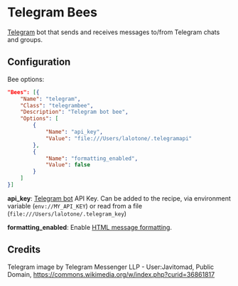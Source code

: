 # Telegram Bees

[Telegram](https://telegram.org) bot that sends and receives messages to/from Telegram chats and groups.


## Configuration

Bee options:

```json
"Bees": [{
    "Name": "telegram",
    "Class": "telegrambee",
    "Description": "Telegram bot bee",
    "Options": [
        {
            "Name": "api_key",
            "Value": "file:///Users/lalotone/.telegramapi"
        },
        {
            "Name": "formatting_enabled",
            "Value": false
        }
    ]
}]
```

**api_key**: [Telegram bot](https://core.telegram.org/bots) API Key. Can be added
to the recipe, via environment variable (`env://MY_API_KEY`) or read from a file (`file:///Users/lalotone/.telegram_key`)

**formatting_enabled**: Enable [HTML message formatting](https://core.telegram.org/bots/api#html-style).

## Credits

Telegram image by Telegram Messenger LLP - User:Javitomad, Public Domain, https://commons.wikimedia.org/w/index.php?curid=36861817
